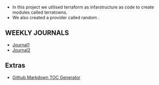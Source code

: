 * In this project we utilised terraform as infarstructure as code to create modules called terratowns.
* We also created a provider called random .

## WEEKLY JOURNALS
* [Journal1](journals/ProjectNotes.md)
* [Journal2](journals/ProjectNotes2.md)
  
## Extras
* [Github Markdown TOC Generator](https://ecotrust-canada.github.io/markdown-toc/)

